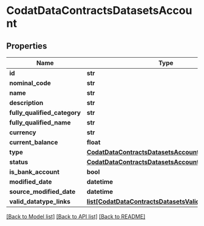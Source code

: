 # CodatDataContractsDatasetsAccount

## Properties
Name | Type | Description | Notes
------------ | ------------- | ------------- | -------------
**id** | **str** |  | [optional] 
**nominal_code** | **str** |  | [optional] 
**name** | **str** |  | [optional] 
**description** | **str** |  | [optional] 
**fully_qualified_category** | **str** |  | [optional] 
**fully_qualified_name** | **str** |  | [optional] 
**currency** | **str** |  | [optional] 
**current_balance** | **float** |  | [optional] 
**type** | [**CodatDataContractsDatasetsAccountType**](CodatDataContractsDatasetsAccountType.md) |  | 
**status** | [**CodatDataContractsDatasetsAccountStatus**](CodatDataContractsDatasetsAccountStatus.md) |  | 
**is_bank_account** | **bool** |  | 
**modified_date** | **datetime** |  | [optional] 
**source_modified_date** | **datetime** |  | [optional] 
**valid_datatype_links** | [**list[CodatDataContractsDatasetsValidDatatypeLinks]**](CodatDataContractsDatasetsValidDatatypeLinks.md) |  | [optional] 

[[Back to Model list]](../README.md#documentation-for-models) [[Back to API list]](../README.md#documentation-for-api-endpoints) [[Back to README]](../README.md)

